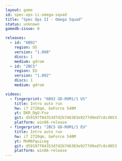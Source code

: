 ```yaml
---
layout: game
id: spec-ops-ii-omega-squad
title: "Spec Ops II - Omega Squad"
status: unknown
gamedb-issue: 0

releases:
  - id: "6B92"
    region: US
    version: "1.008"
    discs: 1
    medium: gdrom
  - id: "2BC5"
    region: EU
    version: "1.002"
    discs: 1
    medium: gdrom

videos:
  - fingerprint: "6B92 GD-ROM1/1 US"
    title: Intro auto run
    hw: i7 2720qm, GeForce 540M
    yt: DKR_DgU-Fso
    git: d59197f84353d7d2b746383e9277d9ed7c8c4053
    platform: win86-release
  - fingerprint: "2BC5 GD-ROM1/1 EU"
    title: Intro auto run
    hw: i7 2720qm, GeForce 540M
    yt: MnM6Fquiceg
    git: d59197f84353d7d2b746383e9277d9ed7c8c4053
    platform: win86-release
---
```

